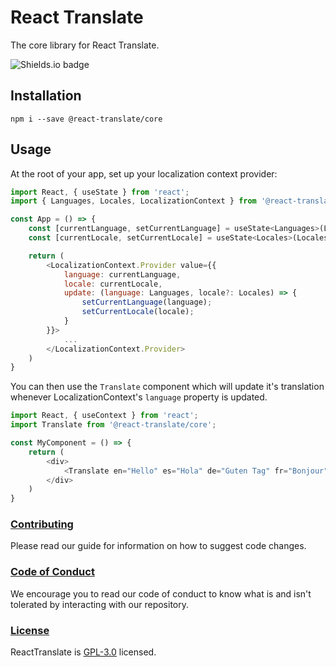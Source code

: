 # React Translate
The core library for React Translate.

![Shields.io badge](https://img.shields.io/david/react-translate/core)

## Installation
`npm i --save @react-translate/core`

## Usage

At the root of your app, set up your localization context provider:

```js
import React, { useState } from 'react';
import { Languages, Locales, LocalizationContext } from '@react-translate/core';

const App = () => {
    const [currentLanguage, setCurrentLanguage] = useState<Languages>(Languages.en);
    const [currentLocale, setCurrentLocale] = useState<Locales>(Locales.enUS);

    return (
        <LocalizationContext.Provider value={{
            language: currentLanguage,
            locale: currentLocale,
            update: (language: Languages, locale?: Locales) => {
                setCurrentLanguage(language);
                setCurrentLocale(locale);
            }
        }}>
            ...
        </LocalizationContext.Provider>
    )
}
```

You can then use the `Translate` component which will update it's translation whenever LocalizationContext's `language` property is updated.

```js
import React, { useContext } from 'react';
import Translate from '@react-translate/core';

const MyComponent = () => {
    return (
        <div>
            <Translate en="Hello" es="Hola" de="Guten Tag" fr="Bonjour" it="Salve" ru="Zdravstvuyte" />
        </div>
    )
}
```

### [Contributing](./CONTRIBUTING.md)
Please read our guide for information on how to suggest code changes.

### [Code of Conduct](./CODE_OF_CONDUCT.md) 
We encourage you to read our code of conduct to know what is and isn't tolerated by interacting with our repository.

### [License](./LICENSE)
ReactTranslate is [GPL-3.0](https://choosealicense.com/licenses/gpl-3.0/) licensed.
